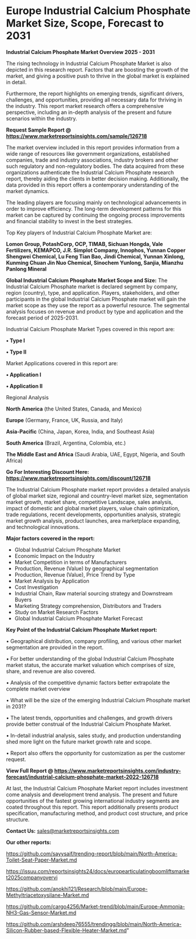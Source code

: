 # Europe Industrial Calcium Phosphate Market Size, Scope, Forecast to 2031

<Strong> Industrial Calcium Phosphate Market Overview 2025 - 2031</strong>

The rising technology in Industrial Calcium Phosphate Market is also depicted in this research report. Factors that are boosting the growth of the market, and giving a positive push to thrive in the global market is explained in detail.

Furthermore, the report highlights on emerging trends, significant drivers, challenges, and opportunities, providing all necessary data for thriving in the industry. This report market research offers a comprehensive perspective, including an in-depth analysis of the present and future scenarios within the industry.

<strong>Request Sample Report @ <a href=https://www.marketreportsinsights.com/sample/126718>https://www.marketreportsinsights.com/sample/126718</a></strong>

The market overview included in this report provides information from a wide range of resources like government organizations, established companies, trade and industry associations, industry brokers and other such regulatory and non-regulatory bodies. The data acquired from these organizations authenticate the Industrial Calcium Phosphate research report, thereby aiding the clients in better decision making. Additionally, the data provided in this report offers a contemporary understanding of the market dynamics.

The leading players are focusing mainly on technological advancements in order to improve efficiency. The long-term development patterns for this market can be captured by continuing the ongoing process improvements and financial stability to invest in the best strategies.

Top Key players of Industrial Calcium Phosphate Market are:

<strong>Lomon Group, PotashCorp, OCP, TIMAB, Sichuan Hongda, Vale Fertilizers, KEMAPCO, J.R. Simplot Company, Innophos, Yunnan Copper Shengwei Chemical, Lu Feng Tian Bao, Jindi Chemical, Yunnan Xinlong, Kunming Chuan Jin Nuo Chemical, Sinochem Yunlong, Sanjia, Mianzhu Panlong Mineral</strong>

<strong><b>Global Industrial Calcium Phosphate Market Scope and Size:</b></strong>
The Industrial Calcium Phosphate market is declared segment by company, region (country), type, and application. Players, stakeholders, and other participants in the global Industrial Calcium Phosphate market will gain the market scope as they use the report as a powerful resource. The segmental analysis focuses on revenue and product by type and application and the forecast period of 2025-2031.

Industrial Calcium Phosphate Market Types covered in this report are:

<strong>• Type I

• Type II</strong>

Market Applications covered in this report are:

<strong>• Application I

• Application II</strong> 

Regional Analysis

<strong>North America</strong> (the United States, Canada, and Mexico)

<strong>Europe</strong> (Germany, France, UK, Russia, and Italy)

<strong>Asia-Pacific</strong> (China, Japan, Korea, India, and Southeast Asia)

<strong>South America</strong> (Brazil, Argentina, Colombia, etc.)

<strong>The Middle East and Africa</strong> (Saudi Arabia, UAE, Egypt, Nigeria, and South Africa)

<strong>Go For Interesting Discount Here: <a href=https://www.marketreportsinsights.com/discount/126718>https://www.marketreportsinsights.com/discount/126718</a></strong>

The Industrial Calcium Phosphate market report provides a detailed analysis of global market size, regional and country-level market size, segmentation market growth, market share, competitive Landscape, sales analysis, impact of domestic and global market players, value chain optimization, trade regulations, recent developments, opportunities analysis, strategic market growth analysis, product launches, area marketplace expanding, and technological innovations.

<strong><b>Major factors covered in the report:</b></strong>
<ul>
  <li>Global Industrial Calcium Phosphate Market </li>
  <li>Economic Impact on the Industry</li>
  <li>Market Competition in terms of Manufacturers</li>
  <li>Production, Revenue (Value) by geographical segmentation</li>
  <li>Production, Revenue (Value), Price Trend by Type</li>
  <li>Market Analysis by Application</li>
  <li>Cost Investigation</li>
  <li>Industrial Chain, Raw material sourcing strategy and Downstream Buyers</li>
  <li>Marketing Strategy comprehension, Distributors and Traders</li>
  <li>Study on Market Research Factors</li>
  <li>Global Industrial Calcium Phosphate Market Forecast</li>
</ul>

<strong><b>Key Point of the Industrial Calcium Phosphate Market report:</b></strong>

• Geographical distribution, company profiling, and various other market segmentation are provided in the report.

• For better understanding of the global Industrial Calcium Phosphate market status, the accurate market valuation which comprises of size, share, and revenue are also covered.

• Analysis of the competitive dynamic factors better extrapolate the complete market overview

• What will be the size of the emerging Industrial Calcium Phosphate market in 2031?

• The latest trends, opportunities and challenges, and growth drivers provide better construal of the Industrial Calcium Phosphate Market.

• In-detail industrial analysis, sales study, and production understanding shed more light on the future market growth rate and scope.

• Report also offers the opportunity for customization as per the customer request.

<strong><b>View Full Report @ <a href=https://www.marketreportsinsights.com/industry-forecast/industrial-calcium-phosphate-market-2022-126718>https://www.marketreportsinsights.com/industry-forecast/industrial-calcium-phosphate-market-2022-126718</a></b></strong>


At last, the Industrial Calcium Phosphate Market report includes investment come analysis and development trend analysis. The present and future opportunities of the fastest growing international industry segments are coated throughout this report. This report additionally presents product specification, manufacturing method, and product cost structure, and price structure.

<strong>Contact Us:</strong>
sales@marketreportsinsights.com

<strong>Our other reports:</strong>

<a href=https://github.com/sayysaif/trending-report/blob/main/North-America-Toilet-Seat-Paper-Market.md>https://github.com/sayysaif/trending-report/blob/main/North-America-Toilet-Seat-Paper-Market.md</a>

<a href=https://issuu.com/reportsinsights24/docs/europearticulatingboomliftsmarket2025companyovervi>https://issuu.com/reportsinsights24/docs/europearticulatingboomliftsmarket2025companyovervi</a>

<a href=https://github.com/anokhi121/Research/blob/main/Europe-Methyltriacetoxysilane-Market.md>https://github.com/anokhi121/Research/blob/main/Europe-Methyltriacetoxysilane-Market.md</a>

<a href=https://github.com/cargo4256/Market-trend/blob/main/Europe-Ammonia-NH3-Gas-Sensor-Market.md>https://github.com/cargo4256/Market-trend/blob/main/Europe-Ammonia-NH3-Gas-Sensor-Market.md</a>

<a href=https://github.com/arshdeep76555/trendingg/blob/main/North-America-Silicon-Rubber-based-Flexible-Heater-Market.md>https://github.com/arshdeep76555/trendingg/blob/main/North-America-Silicon-Rubber-based-Flexible-Heater-Market.md</a>"
